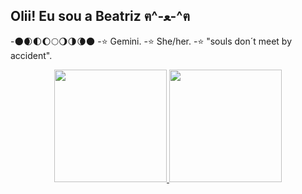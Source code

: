 ## Olii! Eu sou a Beatriz ฅ^-ﻌ-^ฅ

-🌑🌒🌓🌔🌕🌖🌗🌘🌑
-⭐ Gemini.
-⭐ She/her.
-⭐ "souls don´t meet by accident".


<div align="center">
  <a href="https://github.com/Beazika">
  <img height="180em" src="https://github-readme-stats.vercel.app/api?username=rafaballerini&show_icons=true&theme=dracula&include_all_commits=true&count_private=true"/>
  <img height="180em" src="https://github-readme-stats.vercel.app/api/top-langs/?username=rafaballerini&layout=compact&langs_count=7&theme=dracula"/>
</div>
